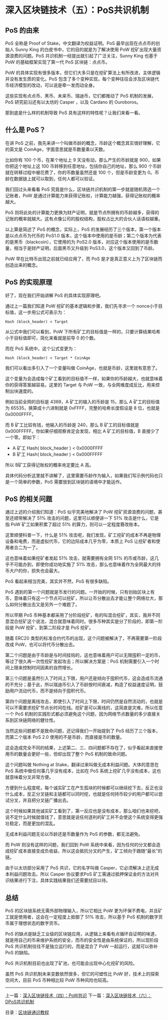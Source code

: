 # 深入区块链技术（五）：PoS共识机制
## PoS 的由来
PoS 全称是 Proof of Stake，中文翻译为权益证明。PoS 最早出现在点点币的创始人 Sunny King 的白皮书中，它的目的就是为了解决使用 PoW 挖矿出现大量资源浪费的问题。PoS 共识机制一经提出就引起了广泛关注，Sunny King 也基于 PoW 的基础框架实现了第一代 PoS 区块链：点点币。

PoW 的具体实现有很多版本，但它们大多只是在挖矿算法上有所改进，主体逻辑并没有发生质的变化。PoS 包含了多个变种实现，每个变种往往会涉及区块链代币经济模型的改动，可以说是牵一发而动全身。

这些实现有点点币、黑币、未来币、瑞迪币，它们都推动了 PoS 机制的发展，PoS 研究前沿还有以太坊的 Casper ，以及 Cardano 的 Ouroboros。

那到底是什么样的机制导致 PoS 具有这样的特性呢？让我们来看一看。

## 什么是 PoS？
在讲 PoS 之前，我先来讲一个叫做币龄的概念，币龄这个概念其实很好理解，它的英文是 CoinAge，字面意思就是币数量乘以天数。

比如你有 100 个币，在某个地址上 9 天没有动，那么产生的币龄就是 900，如果你把这个地址上这 100 币转移到任意地址，包括你自己的地址，那么 900 个币龄就在转移过程中被花费了，你的币数量虽然还是 100 个，但是币龄变更为 0。币龄在数据链上就可以取到，任何人都可以验证。

我们回过头来看看 PoS 究竟是什么，区块链共识机制的第一步就是随机筛选一个记账者，PoW 是通过计算能力来获得记账权，计算能力越强，获得记账权的概率越大。

PoS 则将此处的计算能力更换为财产证明，就是节点所拥有的币龄越多，获得的记账的概率就越大。这有点像公司的股权结构，股权占比大的合伙人话语权越重。

以上算是简述了 PoS 的概念，实际上，PoS 的发展经历了三个版本，第一个版本是以点点币为代币的 PoS1.0 版本，这个版本中使用的是币龄；第二个版本为代表的是黑币（blackcoin），它使用的为 PoS2.0 版本，对应这个版本使用的是币数量，相当于是财产证明，后面黑币又升级到 PoS3.0，这个版本又回到了币龄。

PoW 早在比特币出现之前就已经应用了，而 PoS 是才是真正意义上为了区块链而创造出来的概念。

## PoS 的实现原理
好了，现在我们开始讲解 PoS 的具体实现原理吧。

通过上一篇我们知道 PoW 挖矿的基本逻辑和步骤，我们先寻求一个 nonce小于目标值，这一步用公式可表示为：
```
Hash (block_header) < Target
```

从公式中我们可以看到，PoW 下所有矿工的目标值是一样的，只要计算结果哈希小于目标值即可，简化来看就是前导 0 的个数。

而在 PoS 系统中，这个公式变更为：

```
Hash (block_header) < Target * CoinAge
```
我们可以看出多引入了一个变量叫做 CoinAge，也就是币龄，这里就有意思了。

这个变量为会造成每个矿工看到的目标值不一样，如果你的币龄越大，也就意味着你的获得答案越容易。这里的 Target 与 PoW 一致，与全网难度成反比，用来控制出块速度的。

例如当前全网的目标是 4369，A 矿工的输入的币龄是 15，那么 A 矿工的目标值为 65535，换算成十六进制就是 0xFFFF，完整的哈希长度假设是 8 位，也就是 0x0000FFFF。

而 B 矿工比较有钱，他输入的币龄是 240，那么 B 矿工的目标值就是 0x000FFFFF。你如果仔细观察肯定会发现，相比 A 矿工的目标值，B 直接少了一个零。即如下：

*   A 矿工 Hash( block_header ) < 0x0000FFFF
*   B 矿工 Hash( block_header ) < 0x000FFFFF

所以 B矿工获得记账权的概率肯定要比 A 高。

具体代码分析这里就不讲解了，这里需要币龄作为输入，如果我们写示例代码也只是一个简单的参数，PoS 需要放到区块链的语境中才能运作。

## PoS 的相关问题
通过上述的介绍我们知道：PoS 似乎完美地解决了 PoW 挖矿资源浪费的问题，甚至还顺带解决了 51% 攻击的问题，这里可以顺便讲一下 51% 攻击是什么，它是指 PoW 矿工如果积累了超过 51% 的算力，则可以一定程度篡改账本。

这里顺便科普一下，什么是 51% 攻击呢，我们发现，矿工挖矿的成本不再是物理设备和电费，而是虚拟代币，它的边际成本几乎为零，本质上 PoS 让挖矿者和使用者合二为一了。

这也意味着如果挖矿者发起 51% 攻击，就需要拥有全网 51% 的币或币龄，这几乎不可能办到，即使你成功地实施了 51% 攻击，那么也意味着作为全网最大的持币大户的你，损失也会最大。

PoS 看起来相当完美，其实并不然，PoS 有很多缺陷。

PoS 遇到的第一个问题就是币发行的问题。一开始的时候，只有创始区块上有币，意味着只有这一个节点可以挖矿，所以让币分散出去才能让整个网络壮大，那么如何分散出去又是另外一个难题了。

所以早期 PoS 币种基本都采用了分阶段挖矿，有的叫混合挖矿，其实，我并不同意混合挖矿这个说法，混合就意味着同时。很多币种其实是分了阶段的，即第一阶段是 PoW 挖矿，到第二阶段才是 PoS 挖矿。

随着 ERC20 类型的标准合约代币的出现，这个问题被解决了，不再需要第一阶段改成 PoW，也可以将代币分散出去。

第二个问题是由于币龄是与时间挂钩的，这也意味着用户可以无限囤积一定的币，等过了很久再一次性挖矿发起攻击；所以解决方案是：PoS 机制需要引入一个时间上限来控制时间因素的自然增长。

第三个问题是虽然引入了时间上下限，用户还是倾向于囤积代币，这会造成币流通的不充分；基于此，所以瑞迪币引入了币龄按时间衰减，构造了权益速度证明，鼓励用户流动代币，而不是倾向于囤积代币。

第四个问题是离线攻击，即使引入了时间上下限，时间仍然是自然流动的，也就是可以不需要求挖矿节点长时间在线。挖矿是可以离线的，这简直是灾难，所以任意一个 PoS 机制的实践形式都必须避免这个问题，因为网络节点数量的多少直接关系到区块链网络的健壮性。

当然这些问题都不是致命问题，还记得我们一开始提到了 PoS 经历了三个版本，而第二个版本 PoS 2.0 使用的不是币龄，而直接是币的数量。

这会造成完全不同的结果，上述第二、三、四问题都不存在了，似乎看起来直接使用币的数量会更好一些，但却出现了整个 PoS 机制的致命问题。

这个问题叫做 Nothing at Stake，翻译过来叫做无成本利益问题。大体的意思在 PoS 系统中做任何事几乎没有成本，比如在 PoS 系统上挖矿几乎没有成本，这也就意味着分叉非常方便。

方便到什么程度呢，每个诚实矿工在产生孤块的时候都可以继续挖下去，反正也没什么成本，反正分叉链和主链都可以同时挖，也就是任何持币较少的用户都可以尝试分叉，并且把分叉链广播出去。

这个时候如果其他诚实矿工看到了，第一反应也是没有成本，那么咱们也来挖吧，说不定什么时候就值钱了，意思就是说任何逐利的矿工并不会使这个系统变得更强壮稳定，而是更加的混乱。

无成本利益问题无论以币龄还是币数量作为 PoS 的参数，都无法避免。

而 PoW 则没有这样的问题，我们回到 PoW 系统中来看，因为任何的分叉都会造成挖矿成本直接变成负收益，所以这会抵抗分叉的产生，矿工倾向于跟随“最长”的链。

由于以太坊部分采用了 PoS 共识，它的名字叫做 Casper，它必须解决上述无成本利益问题攻击。所以 Casper 协议要求PoS 矿工需通过抵押保证金的方法对共识结果进行下注，具体实践结果我们还需要拭目以待。

## 总结
PoS 的区块链系统无需外部物理输入，所以它相比 PoW 更为环保不费电，并且矿工就是使用者，这会在一定程度上抵御了 51% 攻击，所以基于 PoS 机制的数字货币属于理想状态的数字货币。

PoS 的缺点是缺乏工业级的区块链应用，从逻辑上来看有点循环自证明的味道，就是用自己的币来维护系统的安全，而币的安全性是由系统保证的，所以现阶段 PoS 共识机制往往不是独立运行的，而是混合了 PoW 一起运行，这就可以弥补 PoS 的缺陷。

PoS 共识机制目前也出现了矿池，也可能会出现中心化挖矿的风险。

虽然 PoS 共识机制未来变数依然很多，但它的可塑性比 PoW 好，技术上的探索空间大，目前 PoS 币种相比较 PoW 币种风险也较高。

---
上一篇：[深入区块链技术（四）：PoW共识](https://github.com/yjjnls/blockchain-tutorial-cn/blob/master/doc/12.%E6%B7%B1%E5%85%A5%E5%8C%BA%E5%9D%97%E9%93%BE%E6%8A%80%E6%9C%AF%EF%BC%88%E5%9B%9B%EF%BC%89%EF%BC%9APoW%E5%85%B1%E8%AF%86.md)      下一篇：[深入区块链技术（六）：DPoS共识机制](https://github.com/yjjnls/blockchain-tutorial-cn/blob/master/doc/14.%E6%B7%B1%E5%85%A5%E5%8C%BA%E5%9D%97%E9%93%BE%E6%8A%80%E6%9C%AF%EF%BC%88%E5%85%AD%EF%BC%89%EF%BC%9ADPoS%E5%85%B1%E8%AF%86%E6%9C%BA%E5%88%B6.md)  

目录：[区块链通识教程](https://github.com/yjjnls/blockchain-tutorial-cn)